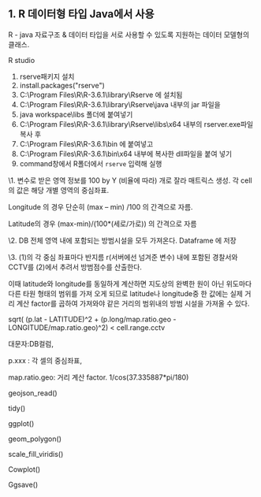 



## 1.  R 데이터형 타입 Java에서 사용 

R - java 자료구조 & 데이터 타입을 서로 사용할 수 있도록 지원하는 데이터 모델형의 클래스.

R studio 

1. rserve패키지 설치
2. install.packages("rserve") 
3. C:\Program Files\R\R-3.6.1\library\Rserve 에 설치됨
4. C:\Program Files\R\R-3.6.1\library\Rserve\java 내부의 jar 파일을 
5. java workspace\libs 폴더에 붙여넣기
6. C:\Program Files\R\R-3.6.1\library\Rserve\libs\x64 내부의 rserver.exe파일 복사 후 
7. C:\Program Files\R\R-3.6.1\bin 에 붙여넣고
8. C:\Program Files\R\R-3.6.1\bin\x64 내부에 복사한 dll파일을 붙여 넣기
9. command창에서 R폴더에서  `rserve` 입력해 실행



\1. 변수로 받은 영역 정보를 100 by Y (비율에 따라) 개로 잘라 매트릭스 생성.  각 cell의 값은 해당 개별 영역의 중심좌표.



Longitude 의 경우 단순히 (max – min) /100 의 간격으로 자름.

Latitude의 경우 (max-min)/(100*(세로/가로)) 의 간격으로 자름





\2. DB 전체 영역 내에 포함되는 방범시설을 모두 가져온다. Dataframe 에 저장



\3. (1)의 각 중심 좌표마다 반지름 r(서버에선 넘겨준 변수) 내에 포함된 경찰서와 CCTV를 (2)에서 추려서 방범점수를 산출한다.



이때 latitude와 longitude를 동일하게 계산하면 지도상의 완벽한 원이 아닌 위도마다 다른 타원 형태의 범위를 가져 오게 되므로 latitude나 longitude중 한 값에는 실제 거리 계산 factor를 곱하여 가져와야 같은 거리의 범위내의  방범 시설을 가져올 수 있다.



sqrt( (p.lat - LATITUDE)^2 + (p.long/map.ratio.geo - LONGITUDE/map.ratio.geo)^2) < cell.range.cctv



대문자:DB컬럼, 

p.xxx : 각 셀의 중심좌표, 

map.ratio.geo: 거리 계산  factor.  1/cos(37.335887*pi/180)





geojson_read()

tidy()

ggplot()

geom_polygon()

scale_fill_viridis()

Cowplot()

Ggsave()